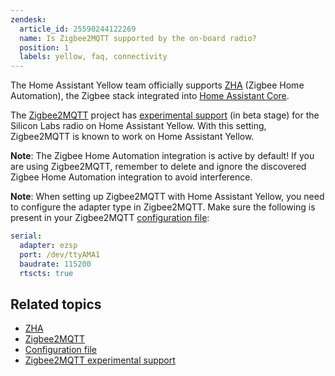 ```yaml
---
zendesk:
  article_id: 25590244122269
  name: Is Zigbee2MQTT supported by the on-board radio?
  position: 1
  labels: yellow, faq, connectivity
---
```


The Home Assistant Yellow team officially supports [ZHA](https://www.home-assistant.io/integrations/zha/) (Zigbee Home Automation), the Zigbee stack integrated into [Home Assistant Core](https://www.home-assistant.io/docs/glossary/#home-assistant-core).

The [Zigbee2MQTT](https://www.zigbee2mqtt.io/) project has [experimental support](https://www.zigbee2mqtt.io/guide/adapters/#experimental) (in beta stage) for the Silicon Labs radio on Home Assistant Yellow. With this setting, Zigbee2MQTT is known to work on Home Assistant Yellow.

**Note**: The Zigbee Home Automation integration is active by default! If you are using Zigbee2MQTT, remember to delete and ignore the discovered Zigbee Home Automation integration to avoid interference.

**Note**: When setting up Zigbee2MQTT with Home Assistant Yellow, you need to configure the adapter type in Zigbee2MQTT. Make sure the following is present in your Zigbee2MQTT [configuration file](https://www.home-assistant.io/docs/glossary/#configuration-file):

```yaml
serial:
  adapter: ezsp
  port: /dev/ttyAMA1
  baudrate: 115200
  rtscts: true
```

## Related topics

- [ZHA](https://www.home-assistant.io/integrations/zha/)
- [Zigbee2MQTT](https://www.zigbee2mqtt.io/)
- [Configuration file](https://www.home-assistant.io/docs/glossary/#configuration-file)
- [Zigbee2MQTT experimental support](https://www.zigbee2mqtt.io/guide/adapters/#experimental)
